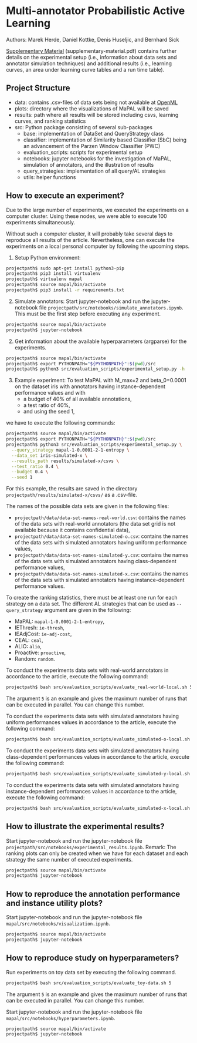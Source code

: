 # Multi-annotator Probabilistic Active Learning

Authors: Marek Herde, Daniel Kottke, Denis Huseljic, and Bernhard Sick

[Supplementary Material](mapal-supplementary.pdf) (supplementary-material.pdf) contains further details on the experimental setup (i.e., information about data sets and annotator simulation techniques) and additional results (i.e.,  learning curves, an area under learning curve tables and a run time table).

## Project Structure
- data: contains .csv-files of data sets being not available at [OpenML](https://www.openml.org/home)
- plots: directory where the visualizations of MaPAL will be saved
- results: path where all results will be stored including csvs, learning curves, and ranking statistics
- src: Python package consisting of several sub-packages
    - base: implementation of DataSet and QueryStrategy class
    - classifier: implementation of Similarity based Classifier (SbC) being an advancement of the Parzen Window Classifier (PWC) 
    - evaluation_scripts: scripts for experimental setup
    - notebooks: jupyter notebooks for the investigation of MaPAL, simulation of annotators, and the illustration of results
    - query_strategies: implementation of all query/AL strategies
    - utils: helper functions

## How to execute an experiment?
Due to the large number of experiments, we executed the experiments on a computer cluster. Using these nodes, we were able to execute 100 experiments simultaneously. 

Without such a computer cluster, it will  probably take several days to reproduce all results of the article. Nevertheless, one can execute the 
experiments on a local personal computer by following the upcoming steps.

1. Setup Python environment:
```bash
projectpath$ sudo apt-get install python3-pip
projectpath$ pip3 install virtualenv
projectpath$ virtualenv mapal
projectpath$ source mapal/bin/activate
projectpath$ pip3 install -r requirements.txt
```
2. Simulate annotators: Start jupyter-notebook and run the jupyter-notebook file `projectpath/src/notebooks/simulate_annotators.ipynb`. This must be the first step before executing any experiment.
```bash
projectpath$ source mapal/bin/activate
projectpath$ jupyter-notebook
```
2. Get information about the available hyperparameters (argparse) for the experiments.
```bash
projectpath$ source mapal/bin/activate
projectpath$ export PYTHONPATH="${PYTHONPATH}":$(pwd)/src
projectpath$ python3 src/evaluation_scripts/experimental_setup.py -h
```
3. Example experiment: To test MaPAL with M_max=2 and beta_0=0.0001 on the dataset iris with annotators having instance-dependent performance values and with
    - a budget of 40% of all available annotations, 
    - a test ratio of 40%, 
    - and using the seed 1,
    
we have to execute the following commands:
```bash
projectpath$ source mapal/bin/activate
projectpath$ export PYTHONPATH="${PYTHONPATH}":$(pwd)/src
projectpath$ python3 src/evaluation_scripts/experimental_setup.py \
  --query_strategy mapal-1-0.0001-2-1-entropy \
  --data_set iris-simulated-x \
  --results_path results/simulated-x/csvs \
  --test_ratio 0.4 \
  --budget 0.4 \
  --seed 1
```
For this example, the results are saved in the directory `projectpath/results/simulated-x/csvs/` as a .csv-file.

The names of the possible data sets are given in the following files:
- `projectpath/data/data-set-names-real-world.csv`: contains the names of the data sets with real-world annotators (the data set grid is not available because it contains confidential data),
- `projectpath/data/data-set-names-simulated-o.csv`: contains the names of the data sets with simulated annotators having uniform performance values,
- `projectpath/data/data-set-names-simulated-y.csv`: contains the names of the data sets with simulated annotators having class-dependent performance values,
- `projectpath/data/data-set-names-simulated-x.csv`: contains the names of the data sets with simulated annotators having instance-dependent performance values.

To create the ranking statistics, there must be at least one run for each strategy on a data set.  The different AL strategies that can be used as `--query_strategy` argument are given in the following:
- MaPAL: `mapal-1-0.0001-2-1-entropy`,
- IEThresh: `ie-thresh`,
- IEAdjCost: `ie-adj-cost`,
- CEAL: `ceal`,
- ALIO: `alio`,
- Proactive: `proactive`,
- Random: `random`.

To conduct the experiments data sets with real-world annotators in accordance to the article, execute the following command:
```bash
projectpath$ bash src/evaluation_scripts/evaluate_real-world-local.sh 5
```
The argument `5` is an example and gives the maximum number of runs that can be executed in parallel. You can change this number.

To conduct the experiments data sets with simulated annotators having uniform performances values in accordance to the article, execute the following command:
```bash
projectpath$ bash src/evaluation_scripts/evaluate_simulated-o-local.sh 5
```

To conduct the experiments data sets with simulated annotators having class-dependent performances values in accordance to the article, execute the following command:
```bash
projectpath$ bash src/evaluation_scripts/evaluate_simulated-y-local.sh 5
```

To conduct the experiments data sets with simulated annotators having instance-dependent performances values in accordance to the article, execute the following command:
```bash
projectpath$ bash src/evaluation_scripts/evaluate_simulated-x-local.sh 5
```

## How to illustrate the experimental results?
Start jupyter-notebook and run the jupyter-notebook file `projectpath/src/notebooks/experimental_results.ipynb`.
Remark: The ranking plots can only be created when we have for each dataset and each strategy the same number of 
executed experiments. 
```bash
projectpath$ source mapal/bin/activate
projectpath$ jupyter-notebook
```

## How to reproduce the annotation performance and instance utility plots?
Start jupyter-notebook and run the jupyter-notebook file `mapal/src/notebooks/visualization.ipynb`.
```bash
projectpath$ source mapal/bin/activate
projectpath$ jupyter-notebook
```

## How to reproduce study on hyperparameters?
Run experiments on toy data set by executing the following command.
```bash
projectpath$ bash src/evaluation_scripts/evaluate_toy-data.sh 5
```
The argument `5` is an example and gives the maximum number of runs that can be executed in parallel. You can change this number.

Start jupyter-notebook and run the jupyter-notebook file `mapal/src/notebooks/hyperparameters.ipynb`.
```bash
projectpath$ source mapal/bin/activate
projectpath$ jupyter-notebook
```
